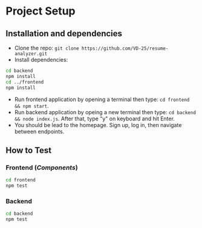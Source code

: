 # Project Setup

## Installation and dependencies

- Clone the repo: `git clone https://github.com/VD-25/resume-analyzer.git`
- Install dependencies:
```bash
cd backend
npm install
cd ../frontend
npm install
```
- Run frontend application by opening a terminal then type: `cd frontend && npm start`.
- Run backend application by opeing a new terminal then type: `cd backend && node index.js`. After that, type "y" on keyboard and hit Enter.
- You should be lead to the homepage. Sign up, log in, then navigate between endpoints.


## How to Test

### Frontend (*Components*)
```bash
cd frontend
npm test
```

### Backend
```bash
cd backend
npm test
```